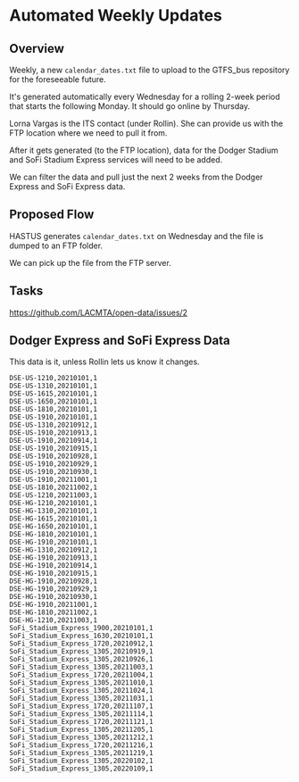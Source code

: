 # Automated Weekly Updates

## Overview

Weekly, a new `calendar_dates.txt` file to upload to the GTFS_bus repository for the foreseeable future.

It's generated automatically every Wednesday for a rolling 2-week period that starts the following Monday.  It should go online by Thursday.

Lorna Vargas is the ITS contact (under Rollin).  She can provide us with the FTP location where we need to pull it from.

After it gets generated (to the FTP location), data for the Dodger Stadium and SoFi Stadium Express services will need to be added.

We can filter the data and pull just the next 2 weeks from the Dodger Express and SoFi Express data.

## Proposed Flow

HASTUS generates `calendar_dates.txt` on Wednesday and the file is dumped to an FTP folder.

We can pick up the file from the FTP server.

## Tasks

https://github.com/LACMTA/open-data/issues/2


## Dodger Express and SoFi Express Data

This data is it, unless Rollin lets us know it changes.

```
DSE-US-1210,20210101,1
DSE-US-1310,20210101,1
DSE-US-1615,20210101,1
DSE-US-1650,20210101,1
DSE-US-1810,20210101,1
DSE-US-1910,20210101,1
DSE-US-1310,20210912,1
DSE-US-1910,20210913,1
DSE-US-1910,20210914,1
DSE-US-1910,20210915,1
DSE-US-1910,20210928,1
DSE-US-1910,20210929,1
DSE-US-1910,20210930,1
DSE-US-1910,20211001,1
DSE-US-1810,20211002,1
DSE-US-1210,20211003,1
DSE-HG-1210,20210101,1
DSE-HG-1310,20210101,1
DSE-HG-1615,20210101,1
DSE-HG-1650,20210101,1
DSE-HG-1810,20210101,1
DSE-HG-1910,20210101,1
DSE-HG-1310,20210912,1
DSE-HG-1910,20210913,1
DSE-HG-1910,20210914,1
DSE-HG-1910,20210915,1
DSE-HG-1910,20210928,1
DSE-HG-1910,20210929,1
DSE-HG-1910,20210930,1
DSE-HG-1910,20211001,1
DSE-HG-1810,20211002,1
DSE-HG-1210,20211003,1
SoFi_Stadium_Express_1900,20210101,1
SoFi_Stadium_Express_1630,20210101,1
SoFi_Stadium_Express_1720,20210912,1
SoFi_Stadium_Express_1305,20210919,1
SoFi_Stadium_Express_1305,20210926,1
SoFi_Stadium_Express_1305,20211003,1
SoFi_Stadium_Express_1720,20211004,1
SoFi_Stadium_Express_1305,20211010,1
SoFi_Stadium_Express_1305,20211024,1
SoFi_Stadium_Express_1305,20211031,1
SoFi_Stadium_Express_1720,20211107,1
SoFi_Stadium_Express_1305,20211114,1
SoFi_Stadium_Express_1720,20211121,1
SoFi_Stadium_Express_1305,20211205,1
SoFi_Stadium_Express_1305,20211212,1
SoFi_Stadium_Express_1720,20211216,1
SoFi_Stadium_Express_1305,20211219,1
SoFi_Stadium_Express_1305,20220102,1
SoFi_Stadium_Express_1305,20220109,1
```
